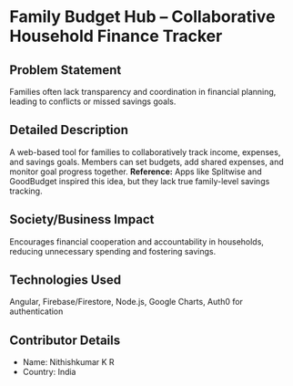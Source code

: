 # Family Budget Hub – Collaborative Household Finance Tracker

## Problem Statement
Families often lack transparency and coordination in financial planning, leading to conflicts or missed savings goals.

## Detailed Description
A web-based tool for families to collaboratively track income, expenses, and savings goals. Members can set budgets, add shared expenses, and monitor goal progress together.
**Reference:** Apps like Splitwise and GoodBudget inspired this idea, but they lack true family-level savings tracking.

## Society/Business Impact
Encourages financial cooperation and accountability in households, reducing unnecessary spending and fostering savings.

## Technologies Used
Angular, Firebase/Firestore, Node.js, Google Charts, Auth0 for authentication

## Contributor Details
- Name: Nithishkumar K R
- Country: India
